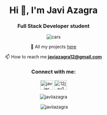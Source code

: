 <h1 align="center">Hi 👋, I'm Javi Azagra</h1>
<h3 align="center">Full Stack Developer student</h3>
<div align="center">
<img alt ="cars" src="https://64.media.tumblr.com/22d67206d203650a042ef4ab8e30f05a/e8c83f40a2d34f8f-24/s500x750/ff8b3cd9825a505fba977d507e471d42c6224539.gif">
</div>


<div align="center">
  
📂 All my projects [here](https://github.com/JaviiAzagra?tab=repositories)

📫 How to reach me **javiazagra12@gmail.com**
  
  
</div>

<h3 align="center">Connect with me:</h3>
<p align="center">
<a href="https://www.linkedin.com/in/javier-azagra-garc%C3%ADa-33b41a219/" target="_blank"><img align="center" src="https://raw.githubusercontent.com/rahuldkjain/github-profile-readme-generator/master/src/images/icons/Social/linked-in-alt.svg" alt="javier azagra garcía" height="30" width="40" /></a>
<a href="https://instagram.com/12jav1" target="_blank"><img align="center" src="https://raw.githubusercontent.com/rahuldkjain/github-profile-readme-generator/master/src/images/icons/Social/instagram.svg" alt="12jav1" height="30" width="40" /></a>
</p>

<div align="center">
  
<p><img align="center" src="https://github-readme-stats.vercel.app/api/top-langs?username=javiiazagra&show_icons=true&locale=en&layout=compact" alt="javiiazagra" /></p>

<p>&nbsp;<img align="center" src="https://github-readme-stats.vercel.app/api?username=javiiazagra&show_icons=true&locale=en" alt="javiiazagra" /></p>
  
</div>


